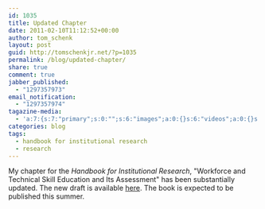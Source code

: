 ```yaml
---
id: 1035
title: Updated Chapter
date: 2011-02-10T11:12:52+00:00
author: tom_schenk
layout: post
guid: http://tomschenkjr.net/?p=1035
permalink: /blog/updated-chapter/
share: true
comment: true
jabber_published:
  - "1297357973"
email_notification:
  - "1297357974"
tagazine-media:
  - 'a:7:{s:7:"primary";s:0:"";s:6:"images";a:0:{}s:6:"videos";a:0:{}s:11:"image_count";s:1:"0";s:6:"author";s:6:"176156";s:7:"blog_id";s:7:"8375094";s:9:"mod_stamp";s:19:"2011-02-10 17:12:52";}'
categories: blog 
tags:
  - handbook for institutional research
  - research
---
```

My chapter for the <em>Handbook for Institutional Research</em>, "Workforce and Technical Skill Education and Its Assessment" has been substantially updated. The new draft is available <a href="http://tomschenkjr.net/wordpress/wp-content/uploads/2011/02/workforce-and-technical-skill-education-and-its-assessment-2011-02-06.pdf">here</a>. The book is expected to be published this summer.
